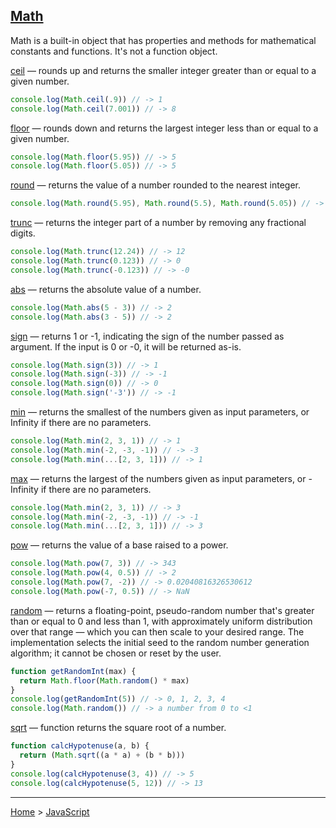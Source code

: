 ## [Math](https://developer.mozilla.org/en-US/docs/Web/JavaScript/Reference/Global_Objects/Math)

Math is a built-in object that has properties and methods for mathematical constants and functions. It's not a function object.

[ceil](https://developer.mozilla.org/en-US/docs/Web/JavaScript/Reference/Global_Objects/Math/ceil) — rounds up and returns the smaller integer greater than or equal to a given number.
```javascript
console.log(Math.ceil(.9)) // -> 1
console.log(Math.ceil(7.001)) // -> 8
```

[floor](https://developer.mozilla.org/en-US/docs/Web/JavaScript/Reference/Global_Objects/Math/floor) — rounds down and returns the largest integer less than or equal to a given number.
```javascript
console.log(Math.floor(5.95)) // -> 5
console.log(Math.floor(5.05)) // -> 5
```

[round](https://developer.mozilla.org/en-US/docs/Web/JavaScript/Reference/Global_Objects/Math/round) — returns the value of a number rounded to the nearest integer.
```javascript
console.log(Math.round(5.95), Math.round(5.5), Math.round(5.05)) // -> 6 6 5
```

[trunc](https://developer.mozilla.org/en-US/docs/Web/JavaScript/Reference/Global_Objects/Math/trunc) — returns the integer part of a number by removing any fractional digits.
```javascript
console.log(Math.trunc(12.24)) // -> 12
console.log(Math.trunc(0.123)) // -> 0
console.log(Math.trunc(-0.123)) // -> -0
```

[abs](https://developer.mozilla.org/en-US/docs/Web/JavaScript/Reference/Global_Objects/Math/abs) — returns the absolute value of a number.
```javascript
console.log(Math.abs(5 - 3)) // -> 2
console.log(Math.abs(3 - 5)) // -> 2
```

[sign](https://developer.mozilla.org/en-US/docs/Web/JavaScript/Reference/Global_Objects/Math/sign) — returns 1 or -1, indicating the sign of the number passed as argument. If the input is 0 or -0, it will be returned as-is.
```javascript
console.log(Math.sign(3)) // -> 1
console.log(Math.sign(-3)) // -> -1
console.log(Math.sign(0)) // -> 0
console.log(Math.sign('-3')) // -> -1
```

[min](https://developer.mozilla.org/en-US/docs/Web/JavaScript/Reference/Global_Objects/Math/min) — returns the smallest of the numbers given as input parameters, or Infinity if there are no parameters.
```javascript
console.log(Math.min(2, 3, 1)) // -> 1
console.log(Math.min(-2, -3, -1)) // -> -3
console.log(Math.min(...[2, 3, 1])) // -> 1
```

[max](https://developer.mozilla.org/en-US/docs/Web/JavaScript/Reference/Global_Objects/Math/max) — returns the largest of the numbers given as input parameters, or -Infinity if there are no parameters.
```javascript
console.log(Math.min(2, 3, 1)) // -> 3
console.log(Math.min(-2, -3, -1)) // -> -1
console.log(Math.min(...[2, 3, 1])) // -> 3
```

[pow](https://developer.mozilla.org/en-US/docs/Web/JavaScript/Reference/Global_Objects/Math/pow) — returns the value of a base raised to a power.
```javascript
console.log(Math.pow(7, 3)) // -> 343
console.log(Math.pow(4, 0.5)) // -> 2
console.log(Math.pow(7, -2)) // -> 0.02040816326530612
console.log(Math.pow(-7, 0.5)) // -> NaN
```

[random](https://developer.mozilla.org/en-US/docs/Web/JavaScript/Reference/Global_Objects/Math/random) — returns a floating-point, pseudo-random number that's greater than or equal to 0 and less than 1, with approximately uniform distribution over that range — which you can then scale to your desired range. The implementation selects the initial seed to the random number generation algorithm; it cannot be chosen or reset by the user.
```javascript
function getRandomInt(max) {
  return Math.floor(Math.random() * max)
}
console.log(getRandomInt(5)) // -> 0, 1, 2, 3, 4
console.log(Math.random()) // -> a number from 0 to <1
```

[sqrt](https://developer.mozilla.org/en-US/docs/Web/JavaScript/Reference/Global_Objects/Math/sqrt) — function returns the square root of a number.
```javascript
function calcHypotenuse(a, b) {
  return (Math.sqrt((a * a) + (b * b)))
}
console.log(calcHypotenuse(3, 4)) // -> 5
console.log(calcHypotenuse(5, 12)) // -> 13
```

---
[Home](/README.md) > [JavaScript](javascript.md)